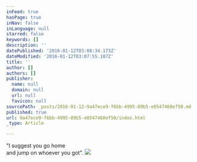 ```yaml
---
inFeed: true
hasPage: true
inNav: false
inLanguage: null
starred: false
keywords: []
description: ''
datePublished: '2016-01-12T03:08:34.173Z'
dateModified: '2016-01-12T03:07:55.187Z'
title: ''
author: []
authors: []
publisher:
  name: null
  domain: null
  url: null
  favicon: null
sourcePath: _posts/2016-01-12-9a47ece9-f6bb-4995-89b5-e0547460ef50.md
published: true
url: 9a47ece9-f6bb-4995-89b5-e0547460ef50/index.html
_type: Article

---
```

"I suggest you go home  
and jump on whoever you got".
![](https://the-grid-user-content.s3-us-west-2.amazonaws.com/3199c84b-854d-4173-8dfc-9486ef836d96.jpg)